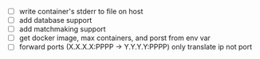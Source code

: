 - [ ] write container's stderr to file on host
- [ ] add database support
- [ ] add matchmaking support
- [ ] get docker image, max containers, and porst from env var
- [ ] forward ports (X.X.X.X:PPPP -> Y.Y.Y.Y:PPPP) only translate ip not port
